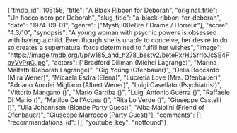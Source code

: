 {"tmdb_id": 105156, "title": "A Black Ribbon for Deborah", "original_title": "Un fiocco nero per Deborah", "slug_title": "a-black-ribbon-for-deborah", "date": "1974-09-01", "genre": ["Myst\u00e8re / Drame / Horreur"], "score": "4.3/10", "synopsis": "A young woman with psychic powers is obsessed with having a child. Even though she is unable to conceive, her desire to do so creates a supernatural force determined to fulfill her wishes", "image": "https://image.tmdb.org/t/p/w185_and_h278_bestv2/betePxrHJSrrloJcSE4FbyVvPqG.jpg", "actors": ["Bradford Dillman (Michel Lagrange)", "Marina Malfatti (Deborah Lagrange)", "Gig Young (Ofenbauer)", "Delia Boccardo (Mira Wener)", "Micaela Esdra (Elena)", "Lucretia Love (Mrs. Ofenbauer)", "Adriano Amidei Migliano (Albert Wener)", "Luigi Casellato (Psychiatrist)", "Vittorio Mangano ()", "Mario Garriba ()", "Luigi Antonio Guerra ()", "Raffaele Di Mario ()", "Matilde Dell'Acqua ()", "Rita Lo Verde ()", "Giuseppe Castelli ()", "Ulla Johannsen (Blonde Party Guest)", "Alba Maiolini (Friend of Ofenbauer)", "Giuseppe Marrocco (Party Guest)"], "comments": [], "recommandations_id": [], "youtube_key": "notfound"}